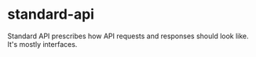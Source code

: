 # standard-api
Standard API prescribes how API requests and responses should look like. It's mostly interfaces.
